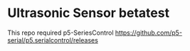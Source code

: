 # Ultrasonic Sensor betatest

This repo required p5-SeriesControl https://github.com/p5-serial/p5.serialcontrol/releases

